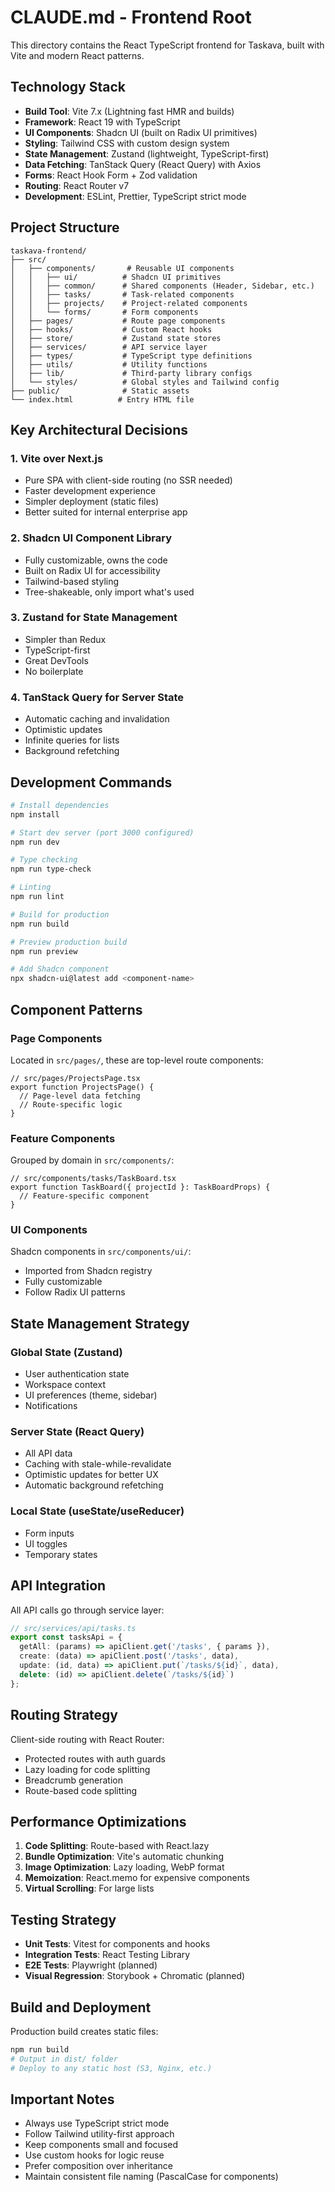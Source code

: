 # CLAUDE.md - Frontend Root

This directory contains the React TypeScript frontend for Taskava, built with Vite and modern React patterns.

## Technology Stack

- **Build Tool**: Vite 7.x (Lightning fast HMR and builds)
- **Framework**: React 19 with TypeScript
- **UI Components**: Shadcn UI (built on Radix UI primitives)
- **Styling**: Tailwind CSS with custom design system
- **State Management**: Zustand (lightweight, TypeScript-first)
- **Data Fetching**: TanStack Query (React Query) with Axios
- **Forms**: React Hook Form + Zod validation
- **Routing**: React Router v7
- **Development**: ESLint, Prettier, TypeScript strict mode

## Project Structure

```
taskava-frontend/
├── src/
│   ├── components/       # Reusable UI components
│   │   ├── ui/          # Shadcn UI primitives
│   │   ├── common/      # Shared components (Header, Sidebar, etc.)
│   │   ├── tasks/       # Task-related components
│   │   ├── projects/    # Project-related components
│   │   └── forms/       # Form components
│   ├── pages/           # Route page components
│   ├── hooks/           # Custom React hooks
│   ├── store/           # Zustand state stores
│   ├── services/        # API service layer
│   ├── types/           # TypeScript type definitions
│   ├── utils/           # Utility functions
│   ├── lib/             # Third-party library configs
│   └── styles/          # Global styles and Tailwind config
├── public/              # Static assets
└── index.html          # Entry HTML file
```

## Key Architectural Decisions

### 1. Vite over Next.js
- Pure SPA with client-side routing (no SSR needed)
- Faster development experience
- Simpler deployment (static files)
- Better suited for internal enterprise app

### 2. Shadcn UI Component Library
- Fully customizable, owns the code
- Built on Radix UI for accessibility
- Tailwind-based styling
- Tree-shakeable, only import what's used

### 3. Zustand for State Management
- Simpler than Redux
- TypeScript-first
- Great DevTools
- No boilerplate

### 4. TanStack Query for Server State
- Automatic caching and invalidation
- Optimistic updates
- Infinite queries for lists
- Background refetching

## Development Commands

```bash
# Install dependencies
npm install

# Start dev server (port 3000 configured)
npm run dev

# Type checking
npm run type-check

# Linting
npm run lint

# Build for production
npm run build

# Preview production build
npm run preview

# Add Shadcn component
npx shadcn-ui@latest add <component-name>
```

## Component Patterns

### Page Components
Located in `src/pages/`, these are top-level route components:
```tsx
// src/pages/ProjectsPage.tsx
export function ProjectsPage() {
  // Page-level data fetching
  // Route-specific logic
}
```

### Feature Components
Grouped by domain in `src/components/`:
```tsx
// src/components/tasks/TaskBoard.tsx
export function TaskBoard({ projectId }: TaskBoardProps) {
  // Feature-specific component
}
```

### UI Components
Shadcn components in `src/components/ui/`:
- Imported from Shadcn registry
- Fully customizable
- Follow Radix UI patterns

## State Management Strategy

### Global State (Zustand)
- User authentication state
- Workspace context
- UI preferences (theme, sidebar)
- Notifications

### Server State (React Query)
- All API data
- Caching with stale-while-revalidate
- Optimistic updates for better UX
- Automatic background refetching

### Local State (useState/useReducer)
- Form inputs
- UI toggles
- Temporary states

## API Integration

All API calls go through service layer:
```typescript
// src/services/api/tasks.ts
export const tasksApi = {
  getAll: (params) => apiClient.get('/tasks', { params }),
  create: (data) => apiClient.post('/tasks', data),
  update: (id, data) => apiClient.put(`/tasks/${id}`, data),
  delete: (id) => apiClient.delete(`/tasks/${id}`)
};
```

## Routing Strategy

Client-side routing with React Router:
- Protected routes with auth guards
- Lazy loading for code splitting
- Breadcrumb generation
- Route-based code splitting

## Performance Optimizations

1. **Code Splitting**: Route-based with React.lazy
2. **Bundle Optimization**: Vite's automatic chunking
3. **Image Optimization**: Lazy loading, WebP format
4. **Memoization**: React.memo for expensive components
5. **Virtual Scrolling**: For large lists

## Testing Strategy

- **Unit Tests**: Vitest for components and hooks
- **Integration Tests**: React Testing Library
- **E2E Tests**: Playwright (planned)
- **Visual Regression**: Storybook + Chromatic (planned)

## Build and Deployment

Production build creates static files:
```bash
npm run build
# Output in dist/ folder
# Deploy to any static host (S3, Nginx, etc.)
```

## Important Notes

- Always use TypeScript strict mode
- Follow Tailwind utility-first approach
- Keep components small and focused
- Use custom hooks for logic reuse
- Prefer composition over inheritance
- Maintain consistent file naming (PascalCase for components)
